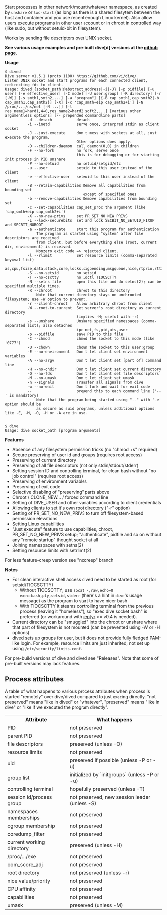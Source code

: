 Start processes in other network/mount/whatever namespace, as created by `unshare` or `lxc-start` 
(as long as there is a shared filesytem between the host and container and you use recent enough Linux kernel). 
Also allow users execute programs in other user account or in chroot in controlled way 
(like sudo, but without setuid-bit in filesystem).

Works by sending file descriptors over UNIX socket. 

<strong>See various usage examples and pre-built dive[d] versions at the [github page](http://vi.github.com/dive/).</strong>
    
**Usage**

```
$ dived
Dive server v1.5.1 (proto 1100) https://github.com/vi/dive/
Listen UNIX socket and start programs for each connected client, redirecting fds to client.
Usage: dived {socket_path|@abstract_address|-i|-J} [-p pidfile] [-u user] [-e effective_user] [-C mode] [-U user:group] [-R directory] [-r [-W]] [-s smth1,smth2,...] [-a "program"] [{-B cap_smth1,cap_smth2|-b cap_smth1,cap_smth2}] [-X] [-c 'cap_smth+eip cap_smth2+i'] [-N /proc/.../ns/net [-N ...]] [-l res_name1=hard1,4=0,res_name2=hard2:soft2,...] [various other argumentless options] [-- prepended commandline parts]
          -d --detach           detach
          -i --inetd            serve once, interpred stdin as client socket
          -J --just-execute     don't mess with sockets at all, just execute the program.
                                Other options does apply.
          -D --children-daemon  call daemon(0,0) in children
          -F --no-fork          no fork, serve once
                                this is for debugging or for starting init process in PID unshare
          -P --no-setuid        no setuid/setgid/etc
          -u --user             setuid to this user instead of the client
          -e --effective-user   seteuid to this user instead of the client
          -B --retain-capabilities Remove all capabilities from bounding set
                                   except of specified ones
          -b --remove-capabilities Remove capabilities from bounding set
          -c --set-capabilities cap_set_proc the argument (like 'cap_smth+eip cap_smth2+i')
          -X --no-new-privs     set PR_SET_NO_NEW_PRIVS
          -L --lock-securebits  set and lock SECBIT_NO_SETUID_FIXUP and SECBIT_NOROOT
          -a --authenticate     start this program for authentication
              The program is started using "system" after file descriptors are received
              from client, but before everything else (root, current dir, environment) is received.
              Nonzero exit code => rejected client.
          -l --rlimit           Set resource limits (comma-separated key=val list)
                                  as,cpu,fsize,data,stack,core,locks,sigpending,msgqueue,nice,rtprio,rttime,nofile,nproc,memlock
          -S --no-setsid        no setsid
          -T --no-csctty        no ioctl TIOCSCTTY
          -N --setns file       open this file and do setns(2); can be specified multiple times.
          -R --chroot           chroot to this directory 
              Note that current directory stays on unchrooted filesystem; use -W option to prevent.
          -r --client-chroot    Allow arbitrary chroot from client
          -W --root-to-current  Set server's root directory as current directory
                                (implies -H; useful with -r)
          -s --unshare          Unshare specified namespaces (comma-separated list); also detaches
                                ipc,net,fs,pid,uts,user
          -p --pidfile          save PID to this file
          -C --chmod            chmod the socket to this mode (like '0777')
          -U --chown            chown the socket to this user:group
          -E --no-environment   Don't let client set environment variables
          -A --no-argv          Don't let client set [part of] command line
          -H --no-chdir         Don't let client set current directory
          -O --no-fds           Don't let client set file descriptors
          -M --no-umask         Don't let client set umask
          -n --signals          Transfer all signals from dive
          -w --no-wait          Don't fork and wait for exit code
          --                    prepend this to each command line ('--' is mandatory)
              Note that the program being started using "--" with '-e' option should be
              as secure as suid programs, unless additional options like -E, -M, -O, -H or -A are in use.


$ dive
Usage: dive socket_path [program arguments]
```

    
**Features**
    
* Absence of any filesystem permission tricks (no "chmod +s" required)
* Secure preserving of user id and groups (requires root access)
* Preserving of current directory
* Preserving of all file descriptors (not only stdin/stdout/stderr)
* Setting session ID and controlling terminal, for clean bash without "no job control" (requires root access)
* Preserving of environment variables
* Preserving of exit code
* Selective disabling of "preserving" parts above
* Chroot / CLONE_NEW... / forced command line
* Setting of DIVE_USER and other variables according to client credentials
* Allowing clients to set it's own root directory ("-r" option)
* Setting of PR_SET_NO_NEW_PRIVS to turn off filesystem-based permission elevations
* Setting Linux capabilities
* "Just execute" feature to use capabilities, chroot, PR_SET_NO_NEW_PRIVS
 setup; "authenticate", pidfile and so on without any "remote startup" thought
 socket at all
* Joining namespaces with setns(2)
* Setting resource limits with setrlimit(2)

For less feature-creep version see "nocreep" branch


**Notes**

* For clean interactive shell access dived need to be started as root (for setsid/TIOCSCTTY)
    * Without TIOCSCTTY, use `socat -,raw,echo=0 exec:bash,pty,setsid,stderr` (there's a hint in `dive`'s usage message) as the program to start to have nicer bash
    * With TIOCSCTTY it steams controlling terminal from the previous process (leaving it "homeless"), so "exec dive socket bash" is preferred (or workaround with [reptyr](https://github.com/nelhage/reptyr) >= v0.4 is needed).
* Current directory can be "smuggled" into the chroot or unshare where that part of filesystem is not mounted (can be prevented using -W or -H options)
* dived sets up groups for user, but it does not provide fully fledged PAM-like login. For example, resource limits are just inherited, not set up using `/etc/security/limits.conf`.
 

For pre-build versions of dive and dived see "Releases". Note that some of pre-built versions may lack features.

Process attributes
---
A table of what happens to various process attributes when process is started 
"remotely" over dive/dived compared to just `exec`ing directly.
"not preserved" means "like in dived" or "whatever", "preserved" means "like in dive" 
or "like if we executed the program directly".

<table>
  <tr><th>Attribute</th><th>What happens</th></tr>
  <tr><td>PID</td><td>not preserved</td> </tr>
  <tr><td>parent PID</td><td>not preserved</td> </tr>
  <tr><td>file descriptors</td><td> preserved (unless -O) </td> </tr>
  <tr><td>resource limits</td> <td>not preserved</td> </tr>
  <tr><td>uid</td> <td>preserved if possible (unless -P or -u)</td> </tr>
  <tr><td>group list</td> <td>initialized by `initgroups` (unless -P or -u)</td> </tr>
  <tr><td>controlling terminal</td> <td>hopefully preserved (unless -T)</td> </tr>
  <tr><td>session id/process group</td> <td>not preserved, new session leader (unless -S)</td> </tr>
  <tr><td>namespaces memberships</td> <td>not preserved</td> </tr>
  <tr><td>cgroup membership</td> <td>not preserved</td> </tr>
  <tr><td>coredump_filter</td> <td>not preserved</td> </tr>
  <tr><td>current working directory</td> <td>preserved (unless -H)</td> </tr>
  <tr><td>/proc/.../exe</td> <td>not preserved</td> </tr>
  <tr><td>oom_score_adj</td> <td>not preserved</td> </tr>
  <tr><td>root directory</td> <td>not preserved (unless -r)</td> </tr>
  <tr><td>nice value/priority</td> <td>not preserved</td> </tr>
  <tr><td>CPU affinity</td> <td>not preserved</td> </tr>
  <tr><td>capabilities</td> <td>not preserved</td> </tr>
  <tr><td>umask</td> <td>preserved (unless -M)</td> </tr>
</table>
